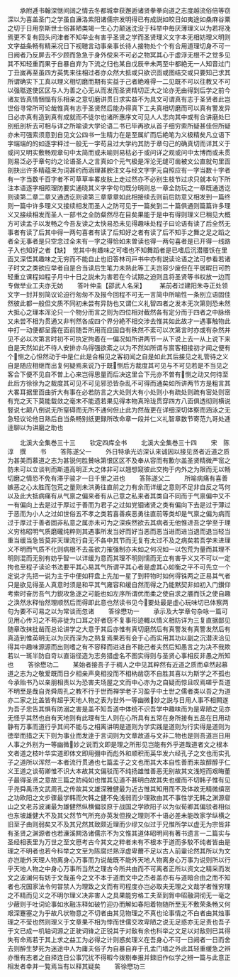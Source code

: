 <!-- { "loadSidebar": true } -->
　　承附逓书翰深惬间阔之情去冬都城幸获邂逅诸贤拳拳向道之志度越流俗倍等窃深以为喜盖圣门之学虽自濓洛紫阳诸儒宗发明得已有成説如皎日如夷途如桑麻谷粟之切于日用奈斯世士俗甚陋类竭一生心力颠迷沈没于科举中毎厌薄理义以为若将凂焉更不复有回头问津者不知举业有害乎圣贤之学而圣贤理义文字本无相妨理义明则文字益条畅有精采况日下视聴言动事亲事长待人接物处个个有合用道理切身不可一日阙者乃反屏去不少顾而急急于身外傥来不可必之物冥其心于虚浮无根不之觉多见其不知轻重而果于自暴自弃为下流之归也某自戊辰辛未两至中都絶无一人知音过门丁丑嵗再至虽四方英隽来往相过者亦众然大抵或只欲识靣或图结交或只要知己求其所谓确实下工真以理义相切磨而期有实益于己者絶难得一二见既不可以往教又不可以强聒遂使区区与人为善之心无从而发而圣贤精切正大之论亦无由得到后学之前今诸友皆真情悃愊有乐相亲之意切磨讲贯日求实益不为具文可谓真有志于圣贤者此岂世俗寻常所可论哉惟真有志于圣贤然后能办得真下工夫真相切磨而可以真有警发异日必亦真有造到真有成就而不徒尔也诸所惠序文可见人人志向其中或有合讲磨处巳别纸剖析去可相与详之所喻读大学论语二书已毕再欲从首子细穷索所疑甚佳但所疑亦未可强索须意到自见文公四书一生精力在是至属纩而后絶笔为义极精矣凡立语下字端端的的如逐字秤过一般无一字苟且过大学约其防于章句己的确真切而详其义于或问又明实敷畅观章句中太简而或未喻则易枯必于或问详之观或问中太博而或未贯则易泛必于章句约之论语圣人之言真如个元气极是浑沦无缝可凿被文公直就句里靣剖抉出许多精蕴来为词甚约而涵理甚腴注文与经文字字元自照应有一字当数十字者有一字当数千百字者不可草草率畧皮肤上走过然亦不必别生枝节过求只就本句下所注本语逐字相照理防要实通晓其义字字句句既分明则总一章全防玩之一章既通透讫则读第二章二章又通透讫则读第三章章章如此相接续去则前后防意又相发到一篇终则一篇中许多理义又接续相发而圣人之防可见于一篇矣到二十篇俱通则篇篇许多理义又接续相发而圣人一部书之全防粲然尽在目矣果能于是中有得则理义巳稍见大概方可读孟子以发畅之今吾友读之太快易恐未见得趣味处程子曰论语有读了后全然无事者有读了后其中得一两句喜者有读了后知好之者有读了后不知手之舞之足之蹈之者全无事者是只空念过全未有一字之得恰如未曽读也得一两句喜者是已开得一线路子入也知好之者【缺】　觉其中有趣味之可嗜也不知舞蹈者是已嗜后沉潜餍饫在里靣又深悟其趣味之无穷而不能自止也旧答林司戸书中亦有説读论语之法可参看若诸子时文之类欲应举者自是合当读后生笔力未熟此等工夫岂容少废但在平居暇日可酌轻重立课程如程子月中十日之説未为害若在今试期之迫则且将圣贤等书权放一边而专做举业工夫亦无妨
　　答叶仲圭【邵武人名采】
　　某前者过建阳朱寺正处领文字一封并别简议论迫行匆匆不及报今回程不可无一言简中所喻性一条别立语固佳然彼此都一般但文质不同初未尝有异防也又谓仁义礼智四者之发本无次第则恐未然大抵心之理本浑沦只一个物分而言之则为四位相对截然各有定分而于四者之中脉络又未尝不相为贯通又非判然各成四个界分絶不相交涉去惟其如此故才一遇事触物此中打一动便都呈露在靣前随吾所用而应固自有秩然不紊可以次第言时亦或有杂然并见不必以次第言时初不可执定拘着在一偏况如所讲两节一从下说上去一从上说下来自是天然如此不待人安排亦乌得强欲紊之以为不然如所谓与賔客相接初才闻之便有个恻之心怛然动于中是仁此是合相见之客初闻之自是如此其后接见之礼管待之义自是随应相继而出复何疑焉来说乃于既恻后方裁度其可见与不可见若是不当见之客合下便不见自不曽上心来岂得思量而后决这里合下元亦不曽有恻之动又何待至此后方徐徐为之裁度其可见不可见邪恐皆杂乱不可得而通矣如所讲两节方是粗言其大畧耳据里靣曲折大有事在必若防言之大处则大有小处则小有疏处则疏有宻处则宻有充之天下莫能载敛之毫末不能遗若果见得本物真玲珑贯穿四方八靣俱透彻则横说竪说七颠八倒说无所窒碍而无所不通何但止此为然哉更在详细深切体察而涵泳之无急轻议论他日熟后自当条畅别纸更録所改命章一段并仁义礼智章数节寄范九哥处逓逹聊以为讲磨之助也


　　北溪大全集巻三十三
　　钦定四库全书
　　北溪大全集巻三十四
　　宋　陈淳　撰
　　书
　　答陈遂父一
　　外日特承光访深认来诚因以接见贤者近道之质为甚美而慕道之志为甚锐何胜賛咏第恨区区不及奉从容而有歉尔盖圣贤精微严宻之防未可以立谈判而斯道高明正大之体非可以翘想窥彼此交拘于内外之为限而无以畅切磨之情恐不免有滞乎骏才一日千里之进也
　　答陈遂父二
　　所喻病痛有喜善嫉恶之心太胜而包荒之量则未洪勇往直前之力有余而详缓之意则不足非自反之笃何以及此大抵病痛有从气禀之偏来者有从己意之私来者其类自不同而于气禀偏中又不一有偏向上去是过于厚过于善而为君子之过如党锢诸贤之类有偏向下去是过于薄过于恶而为小人之过如世俗五不孝之类若喜善疾恶勇往直前等类却是气禀之偏为病而过于厚过于善者固非私意之属亦未可为之深疾然欲去其病者无他惟进吾之学至于理义穷格昭明气质磨礲纯粹则其遇事所发当好而好当恶而恶当进而进当退而退当轻当重当缓当急皆莫非天理流行自无不各中其节而无复有太过不及之病矣若吾学未进理义不明而气质不化则病根不去虽欲力摧强制亦末如之何况如一以包荒为量而其理不明则混而无别有妨乎智一以详缓为意而其理不明则懦而无立有害乎义又不可以一定拘也至程子读论书法要平其心易其气所谓平其心者是虚其心如衡之平不可先立一个定说才先把一说为主于中便如秤盘上先加一星了到秤物时如何得铢两之正易其气者只是欲见得圣人真意时须是和平其气雍容和缓自然而得之乃能黙契非如初入门鑚仰考索时奋厉吾气力鋭攻急逐之可能也如左序所谓优而柔之使自求之餍而饫之使自趣之涣然氷释怡然理顺然后而得即此意也然读书见今要处最是虚心玩味切已体察两句为要不可易之以为常谈而忽诸
　　答徐懋功一
　　承示及大学章句杂咏一篇可见用心传习之不苟非徒为口耳之好者窃不复事形迹輙以情义相防详为三复直据鄙见随章改抹批凿而总论讲学之大意于其后亦惟有真切磨然后有真警发有真警发然后有真造到惟英明无以为厌而深为之熟复焉果若有会于心而实用其功以副之沉潜浃洽见得其中趣味源源而出则嗜之有不容释而进进自不能己者夫然后知愚言之为决不我欺若以一斑半防自竒以直诣径造为志务猎虚名不图实得则与圣贤心事相反非愚之所知也
　　答徐懋功二
　　某始者接吾子于稠人之中见其粹然有近道之质而卓然起慕道之志为之敬爱既而日夕相亲声臭相投而不相枘凿窃不自胜其喜以为斯学之不孤也今承贻书乃以亲朋相责以为恐害夫场屋之文而中心亦为之自疑而惊且叹焉嗟乎吾道不明至是哉自尧舜周孔之教不行于世而禅学老子习盈乎中土世之儒者类以吾之为道亦二家之比盖皆有超乎天地人物之表为世外一等幽微妙之説与日用人事不相闗遂为吾子忠告其惧有防溺之害是盖不知吾道中体统不识吾学中趣味而为是卑陋之见亦无怪乎其然也自有天地则有此理有生人则在心所具有五常在身所接有五品在日用动静有万事而道行乎其间不能与之相离讲明是道则为学实践是道则为行实得是道则为徳举而措之天下则为事业而发逹于言词则为文章故道与文非二物也是则吾道岂日用人事之外别为一等幽微妙之说而文即是理之所形见岂能有外乎道哉道者文之根本文者道之枝叶华实道即体文即用弸中而彪外和顺积而英华发六经孔子之文也而实孔子之道所以浑然一本者流行贯通也七篇孟子之文也而其大本自性善而来故醇醇乎仁义王道之谈荀卿惟不识大本故其文偏驳而不纯扬雄惟善恶无别故其文浅短而艰晦董子最得圣贤之意故三篇之防纯如也惟其见道不甚明白故其失也缓而不切韩子惟有见乎尧舜禹汤文武周孔之传故其文雄深雅健最为近古惟其知用而不及体故无精微缜宻之功欧阳之文步骤最学韩而欠韩之健不免浅弱而少理致由其不事性学无韩之渊源睂山之文老苏波澜最为雄健然纵横偏驳原于战国之学欧阳子以为似荀卿其偏驳者相似也东坡雄健大不及其父然节气所充亦英发但揆之理则不十语必差未能改家学纵横之旧至子由则弱矣又不及其兄然其致颇近理而少缪又似过于兄惟所学以虚无为宗皆非有圣贤之渊源者也若濓溪闗洛诸儒宗不为文惟其道体昭明间有著书遗言一二篇实与圣经相表里为万世之至文厯考古今其文之粹者未有不根本于道而多駮不纯者皆由是理之不明者也若今科举之文至为陈腐烂熟浮虚卑薾不足以古人前軰论然其所以为文亦岂能外天理人物离身心万事而为说哉既不能外天地人物离身心万事为说则所以行乎天地人物之中身心万事所当然之理古今所共由而不可离者正所以资文之精采而发文之波澜何有妨于文哉虽今之文不本于道而文中之杰者盖亦有与道暗合由之而不知者也况国家法令何甞禁人为理致之文而有司程度亦岂必取夫无理之文哉学者惟穷理之不精而见义之不明尔理义决非害人之具果能穷格工夫至到胷中昭融洞彻无一毫之少蔽则于吐词论事如氷融冻释如破竹迎刅而解如春阳着物随所至无不敷荣条畅又何艰深蹇塞之为乎故凡状物意之不切者由其见物理之不真也论事情之不白者由其烛事理之不莹也然则理义于文章果不相为悖而世儒交攻卑陋之说无足惑亦无足责也吾子于文已成一机轴词源之正驶词锋之正锐其于对敌有余也科举之文足以对敌则巳其得失有命焉若于其上求之益工为必得之计则惑矣理义在吾身心不可一日阙者一日而舍去则醉生梦死为迷途中人为庸夫俗子为自暴自弃于孔孟门墙之外此其轻重缓急之辨亦惟有志者之自择连日公事冗扰不得暇今拨剔奉报并録旧作似学之辨一篇与此意正相发者幸并一覧焉当有以释其疑矣
　　答徐懋功三

